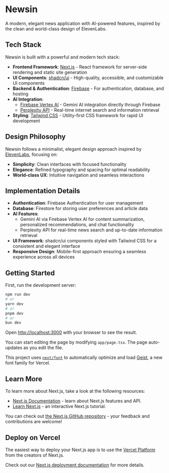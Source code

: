 # Newsin

A modern, elegant news application with AI-powered features, inspired by the clean and world-class design of ElevenLabs.

## Tech Stack

Newsin is built with a powerful and modern tech stack:

- **Frontend Framework**: [Next.js](https://nextjs.org) - React framework for server-side rendering and static site generation
- **UI Components**: [shadcn/ui](https://ui.shadcn.com/) - High-quality, accessible, and customizable UI components
- **Backend & Authentication**: [Firebase](https://firebase.google.com/) - For authentication, database, and hosting
- **AI Integration**: 
  - [Firebase Vertex AI](https://firebase.google.com/docs/vertexai) - Gemini AI integration directly through Firebase
  - [Perplexity API](https://www.perplexity.ai/) - Real-time internet search and information retrieval
- **Styling**: [Tailwind CSS](https://tailwindcss.com/) - Utility-first CSS framework for rapid UI development

## Design Philosophy

Newsin follows a minimalist, elegant design approach inspired by [ElevenLabs](https://elevenlabs.io/app/speech-synthesis/text-to-speech), focusing on:

- **Simplicity**: Clean interfaces with focused functionality
- **Elegance**: Refined typography and spacing for optimal readability
- **World-class UX**: Intuitive navigation and seamless interactions

## Implementation Details

- **Authentication**: Firebase Authentication for user management
- **Database**: Firestore for storing user preferences and article data
- **AI Features**: 
  - Gemini AI via Firebase Vertex AI for content summarization, personalized recommendations, and chat functionality
  - Perplexity API for real-time news search and up-to-date information retrieval
- **UI Framework**: shadcn/ui components styled with Tailwind CSS for a consistent and elegant interface
- **Responsive Design**: Mobile-first approach ensuring a seamless experience across all devices

## Getting Started

First, run the development server:

```bash
npm run dev
# or
yarn dev
# or
pnpm dev
# or
bun dev
```

Open [http://localhost:3000](http://localhost:3000) with your browser to see the result.

You can start editing the page by modifying `app/page.tsx`. The page auto-updates as you edit the file.

This project uses [`next/font`](https://nextjs.org/docs/app/building-your-application/optimizing/fonts) to automatically optimize and load [Geist](https://vercel.com/font), a new font family for Vercel.

## Learn More

To learn more about Next.js, take a look at the following resources:

- [Next.js Documentation](https://nextjs.org/docs) - learn about Next.js features and API.
- [Learn Next.js](https://nextjs.org/learn) - an interactive Next.js tutorial.

You can check out [the Next.js GitHub repository](https://github.com/vercel/next.js) - your feedback and contributions are welcome!

## Deploy on Vercel

The easiest way to deploy your Next.js app is to use the [Vercel Platform](https://vercel.com/new?utm_medium=default-template&filter=next.js&utm_source=create-next-app&utm_campaign=create-next-app-readme) from the creators of Next.js.

Check out our [Next.js deployment documentation](https://nextjs.org/docs/app/building-your-application/deploying) for more details.
